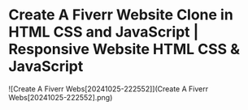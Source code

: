 #  Create A Fiverr Website Clone in HTML CSS and JavaScript | Responsive Website HTML CSS & JavaScript



![Create A Fiverr Webs[20241025-222552]](Create A Fiverr Webs[20241025-222552].png)

